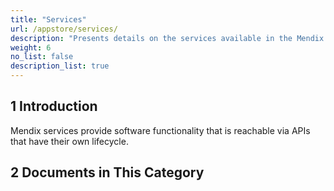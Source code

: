 ```yaml
---
title: "Services"
url: /appstore/services/
description: "Presents details on the services available in the Mendix Marketplace."
weight: 6
no_list: false
description_list: true
---
```


## 1 Introduction

Mendix services provide software functionality that is reachable via APIs that have their own lifecycle.

## 2 Documents in This Category 
